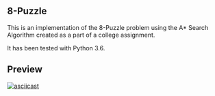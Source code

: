 ## 8-Puzzle

This is an implementation of the 8-Puzzle problem using the A* Search Algorithm created as a part of a college assignment.

It has been tested with Python 3.6.

## Preview

[![asciicast](https://asciinema.org/a/EjMAKuDtUqpkU7H3qiOhCGGis.svg)](https://asciinema.org/a/EjMAKuDtUqpkU7H3qiOhCGGis)
